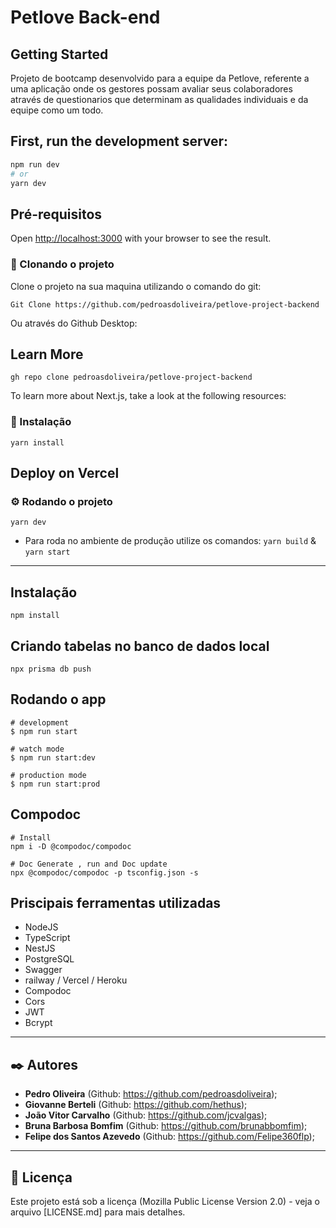 # Petlove Back-end

## Getting Started
Projeto de bootcamp desenvolvido para a equipe da Petlove, referente a uma aplicação onde os gestores possam avaliar seus colaboradores através de questionarios que determinam as qualidades individuais e da equipe como um todo.

First, run the development server:
-------------------------------------------------------------------------------------

```bash
npm run dev
# or
yarn dev
```
## Pré-requisitos

Open [http://localhost:3000](http://localhost:3000) with your browser to see the result.

### 👯‍ Clonando o projeto

Clone o projeto na sua maquina utilizando o comando do git:

```Git Clone https://github.com/pedroasdoliveira/petlove-project-backend```

Ou através do Github Desktop:
## Learn More
```gh repo clone pedroasdoliveira/petlove-project-backend```

To learn more about Next.js, take a look at the following resources:
### 🔧 Instalação

```yarn install```
## Deploy on Vercel
### ⚙️ Rodando o projeto

```yarn dev```
- Para roda no ambiente de produção utilize os comandos:
```yarn build``` & ```yarn start```
--------------------------------------------------------------------------------------

## Instalação

```
npm install
```

## Criando tabelas no banco de dados local

```
npx prisma db push
```

## Rodando o app

```
# development
$ npm run start

# watch mode
$ npm run start:dev

# production mode
$ npm run start:prod
```

## Compodoc

```
# Install
npm i -D @compodoc/compodoc

# Doc Generate , run and Doc update
npx @compodoc/compodoc -p tsconfig.json -s
```

## Priscipais ferramentas utilizadas

* NodeJS
* TypeScript
* NestJS
* PostgreSQL
* Swagger
* railway / Vercel / Heroku
* Compodoc
* Cors
* JWT
* Bcrypt
--------------------------------------------------------------------------------------

## ✒️ Autores
* **Pedro Oliveira** (Github: https://github.com/pedroasdoliveira);
* **Giovanne Berteli** (Github: https://github.com/hethus);
* **João Vitor Carvalho** (Github: https://github.com/jcvalgas);
* **Bruna Barbosa Bomfim** (Github: https://github.com/brunabbomfim);
* **Felipe dos Santos Azevedo** (Github: https://github.com/Felipe360flp);
---------------------------------------------------------------------------------------------
## 📄 Licença
Este projeto está sob a licença (Mozilla Public License Version 2.0) - veja o arquivo [LICENSE.md] para mais detalhes.
